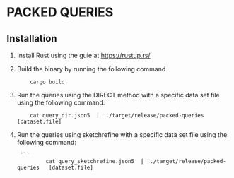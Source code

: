 # PACKED QUERIES


## Installation

1. Install Rust using the guie at https://rustup.rs/

2. Build the binary by running the following command

	```
		cargo build

	```

3. Run the queries using the DIRECT method with a specific data set file using the following command:

	```
		cat query_dir.json5  |  ./target/release/packed-queries   [dataset.file]
	```

4. Run the queries using sketchrefine with a specific data set file using the following command:

        ```
                cat query_sketchrefine.json5  |  ./target/release/packed-queries   [dataset.file]
